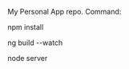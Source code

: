 My Personal App repo.
Command:

<!-- install node modules -->
npm install

<!-- build app -->
ng build --watch

<!-- start the server -->
node server
